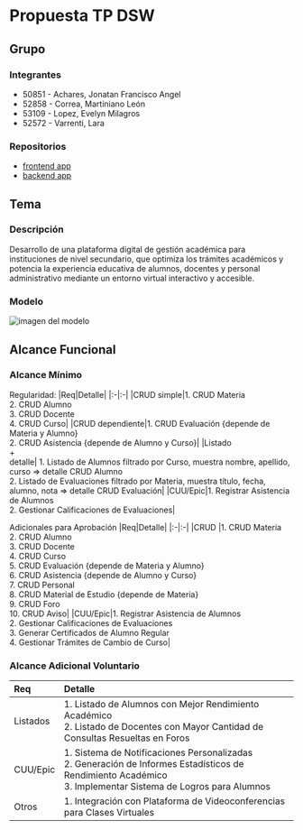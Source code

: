 # Propuesta TP DSW

## Grupo
### Integrantes
* 50851 - Achares, Jonatan Francisco Angel
* 52858 - Correa, Martiniano León
* 53109 - Lopez, Evelyn Milagros
* 52572 - Varrenti, Lara

### Repositorios
* [frontend app](http://hyperlinkToGihubOrGitlab)
* [backend app](http://hyperlinkToGihubOrGitlab)

## Tema
### Descripción
Desarrollo de una plataforma digital de gestión académica para instituciones de nivel secundario, que optimiza los trámites académicos y potencia la experiencia educativa de alumnos, docentes y personal administrativo mediante un entorno virtual interactivo y accesible.

### Modelo
![imagen del modelo]()

## Alcance Funcional 

### Alcance Mínimo

Regularidad:
|Req|Detalle|
|:-|:-|
|CRUD simple|1. CRUD Materia<br>2. CRUD Alumno<br>3. CRUD Docente<br>4. CRUD Curso|
|CRUD dependiente|1. CRUD Evaluación {depende de Materia y Alumno}<br>2. CRUD Asistencia {depende de Alumno y Curso}|
|Listado<br>+<br>detalle| 1. Listado de Alumnos filtrado por Curso, muestra nombre, apellido, curso => detalle CRUD Alumno<br> 2. Listado de Evaluaciones filtrado por Materia, muestra título, fecha, alumno, nota => detalle CRUD Evaluación|
|CUU/Epic|1. Registrar Asistencia de Alumnos<br>2. Gestionar Calificaciones de Evaluaciones|


Adicionales para Aprobación
|Req|Detalle|
|:-|:-|
|CRUD |1. CRUD Materia<br>2. CRUD Alumno<br>3. CRUD Docente<br>4. CRUD Curso<br>5. CRUD Evaluación {depende de Materia y Alumno}<br>6. CRUD Asistencia {depende de Alumno y Curso}<br>7. CRUD Personal<br>8. CRUD Material de Estudio {depende de Materia}<br>9. CRUD Foro<br>10. CRUD Aviso|
|CUU/Epic|1. Registrar Asistencia de Alumnos<br>2. Gestionar Calificaciones de Evaluaciones<br>3. Generar Certificados de Alumno Regular<br>4. Gestionar Trámites de Cambio de Curso|


### Alcance Adicional Voluntario

|Req|Detalle|
|:-|:-|
|Listados |1. Listado de Alumnos con Mejor Rendimiento Académico <br>2. Listado de Docentes con Mayor Cantidad de Consultas Resueltas en Foros|
|CUU/Epic|1. Sistema de Notificaciones Personalizadas<br>2. Generación de Informes Estadísticos de Rendimiento Académico<br>3. Implementar Sistema de Logros para Alumnos|
|Otros|1. Integración con Plataforma de Videoconferencias para Clases Virtuales|

